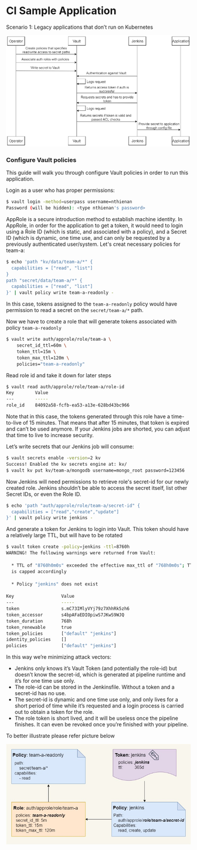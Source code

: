 # CI Sample Application
Scenario 1: Legacy applications that don’t run on Kubernetes

![Legacy applications that don’t run on Kubernetes](docs/scenario-1-vault-static-credential.png)
### Configure Vault policies

This guide will walk you through configure Vault policies in order to run this application.

Login as a user who has proper permissions:
```bash
$ vault login -method=userpass username=nthienan
Password (will be hidden): <type nthienan's password>
```
AppRole is a secure introduction method to establish machine identity. In AppRole, in order for the application to get a token, it would need to login using a Role ID (which is static, and associated with a policy), and a Secret ID (which is dynamic, one time use, and can only be requested by a previously authenticated user/system.
Let's creat necessary policies for team-a:
```bash
$ echo 'path "kv/data/team-a/*" {
  capabilities = ["read", "list"]
}
path "secret/data/team-a/*" {
  capabilities = ["read", "list"]
}' | vault policy write team-a-readonly -
```
In this case, tokens assigned to the `team-a-readonly` policy would have permission to read a secret on the `secret/team-a/*` path.

Now we have to create a role that will generate tokens associated with policy `team-a-readonly`
```bash
$ vault write auth/approle/role/team-a \
	secret_id_ttl=60m \
	token_ttl=15m \
	token_max_ttl=120m \
	policies="team-a-readonly"
```
Read role id and take it down for later steps
```bash
$ vault read auth/approle/role/team-a/role-id
Key        Value
---        -----
role_id    84092a58-fcfb-ea53-a13e-628bd43bc966
```
Note that in this case, the tokens generated through this role have a time-to-live of 15 minutes. That means that after 15 minutes, that token is expired and can’t be used anymore. If your Jenkins jobs are shorted, you can adjust that time to live to increase security.

Let’s write secrets that our Jenkins job will consume:
```bash
$ vault secrets enable -version=2 kv
Success! Enabled the kv secrets engine at: kv/
$ vault kv put kv/team-a/mongodb username=mongo_root password=123456
```
Now Jenkins will need permissions to retrieve role's secret-id for our newly created role. Jenkins shouldn’t be able to access the secret itself, list other Secret IDs, or even the Role ID.
```bash
$ echo 'path "auth/approle/role/team-a/secret-id" {
  capabilities = ["read","create","update"]
}' | vault policy write jenkins -
```
And generate a token for Jenkins to login into Vault. This token should have a relatively large TTL, but will have to be rotated
```bash
$ vault token create -policy=jenkins -ttl=8760h
WARNING! The following warnings were returned from Vault:

  * TTL of "8760h0m0s" exceeded the effective max_ttl of "768h0m0s"; TTL value
  is capped accordingly

  * Policy "jenkins" does not exist

Key                  Value
---                  -----
token                s.mC73IMlyVYj79z7XhhRk5zh6
token_accessor       s4bpAFaEDIOpiwS7JKwS9WJQ
token_duration       768h
token_renewable      true
token_policies       ["default" "jenkins"]
identity_policies    []
policies             ["default" "jenkins"]
```
In this way we’re minimizing attack vectors:
* Jenkins only knows it’s Vault Token (and potentially the role-id) but doesn’t know the secret-id, which is generated at pipeline runtime and it’s for one time use only.
* The role-id can be stored in the Jenkinsfile. Without a token and a secret-id has no use.
* The secret-id is dynamic and one time use only, and only lives for a short period of time while it’s requested and a login process is carried out to obtain a token for the role.
* The role token is short lived, and it will be useless once the pipeline finishes. It can even be revoked once you’re finished with your pipeline.

To better illustrate please refer picture below

![ACL strategy](docs/acl-strategy.jpg "ACL strategy")
